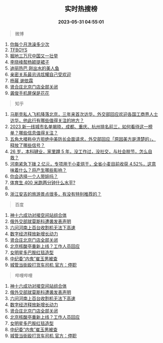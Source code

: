 <div align="center"><h2>实时热搜榜</h2><h4>2023-05-31 04:55:01</h4></div>

> 微博  

1. [你每个月洗澡多少次](https://s.weibo.com/weibo?q=%23%E4%BD%A0%E6%AF%8F%E4%B8%AA%E6%9C%88%E6%B4%97%E6%BE%A1%E5%A4%9A%E5%B0%91%E6%AC%A1%23&t=31&band_rank=1&Refer=top)<br />
2. [TFBOYS](https://s.weibo.com/weibo?q=TFBOYS&t=31&band_rank=2&Refer=top)<br />
3. [掘地三万尺中国又一壮举](https://s.weibo.com/weibo?q=%23%E6%8E%98%E5%9C%B0%E4%B8%89%E4%B8%87%E5%B0%BA%E4%B8%AD%E5%9B%BD%E5%8F%88%E4%B8%80%E5%A3%AE%E4%B8%BE%23&t=31&band_rank=3&Refer=top)<br />
4. [李晓峰帮杨颖提裙子](https://s.weibo.com/weibo?q=%23%E6%9D%8E%E6%99%93%E5%B3%B0%E5%B8%AE%E6%9D%A8%E9%A2%96%E6%8F%90%E8%A3%99%E5%AD%90%23&t=31&band_rank=4&Refer=top)<br />
5. [迪丽热巴 刚出水的美人鱼](https://s.weibo.com/weibo?q=%E8%BF%AA%E4%B8%BD%E7%83%AD%E5%B7%B4%20%E5%88%9A%E5%87%BA%E6%B0%B4%E7%9A%84%E7%BE%8E%E4%BA%BA%E9%B1%BC&t=31&band_rank=5&Refer=top)<br />
6. [亲密关系最忌讳炫耀自己受欢迎](https://s.weibo.com/weibo?q=%E4%BA%B2%E5%AF%86%E5%85%B3%E7%B3%BB%E6%9C%80%E5%BF%8C%E8%AE%B3%E7%82%AB%E8%80%80%E8%87%AA%E5%B7%B1%E5%8F%97%E6%AC%A2%E8%BF%8E&t=31&band_rank=6&Refer=top)<br />
7. [杨幂 谢依霖](https://s.weibo.com/weibo?q=%E6%9D%A8%E5%B9%82%20%E8%B0%A2%E4%BE%9D%E9%9C%96&t=31&band_rank=7&Refer=top)<br />
8. [贤合庄北京门店全部关闭](https://s.weibo.com/weibo?q=%23%E8%B4%A4%E5%90%88%E5%BA%84%E5%8C%97%E4%BA%AC%E9%97%A8%E5%BA%97%E5%85%A8%E9%83%A8%E5%85%B3%E9%97%AD%23&t=31&band_rank=8&Refer=top)<br />
9. [龚俊手机屏保是花花](https://s.weibo.com/weibo?q=%23%E9%BE%9A%E4%BF%8A%E6%89%8B%E6%9C%BA%E5%B1%8F%E4%BF%9D%E6%98%AF%E8%8A%B1%E8%8A%B1%23&t=31&band_rank=9&Refer=top)<br />

> 知乎  

1. [马斯克私人飞机降落北京，三年来首次访华，外交部回应欢迎各国工商界人士访华，他此行有哪些值得关注的地方？](https://www.zhihu.com/question/603832271)<br />
2. [2023 新一线城市名单揭晓，成都、重庆、杭州排名前三，如何看待这一榜单？哪些信息值得关注？](https://www.zhihu.com/question/603827354)<br />
3. [五角大楼称中方拒绝中美防长会面请求，外交部回应「原因美方是清楚的」，释放了哪些信号？](https://www.zhihu.com/question/603829127)<br />
4. [26 岁，本科肄业，家里蹲 5 年，没工作过，没社交，与社会脱节，怎么自救？](https://www.zhihu.com/question/299259221)<br />
5. [河南紧急下拨 2 亿元，专项用于小麦烘干，全省小麦目前收获 4.52%，这意味着什么？将产生哪些影响？](https://www.zhihu.com/question/603823460)<br />
6. [你会选择一个人带娃吗？](https://www.zhihu.com/question/523452874)<br />
7. [体育生 400 米跑两分钟什么水平?](https://www.zhihu.com/question/594991592)<br />
8. []()<br />
9. [浙江安吉的旅游景点很多，有没有特别推荐的？](https://www.zhihu.com/question/329987947)<br />

> 百度  

1. [神十六成功对接空间站组合体](https://www.baidu.com/s?wd=%E7%A5%9E%E5%8D%81%E5%85%AD%E6%88%90%E5%8A%9F%E5%AF%B9%E6%8E%A5%E7%A9%BA%E9%97%B4%E7%AB%99%E7%BB%84%E5%90%88%E4%BD%93&sa=fyb_news&rsv_dl=fyb_news)<br />
2. [俄外交部就莫斯科遭袭发表声明](https://www.baidu.com/s?wd=%E4%BF%84%E5%A4%96%E4%BA%A4%E9%83%A8%E5%B0%B1%E8%8E%AB%E6%96%AF%E7%A7%91%E9%81%AD%E8%A2%AD%E5%8F%91%E8%A1%A8%E5%A3%B0%E6%98%8E&sa=fyb_news&rsv_dl=fyb_news)<br />
3. [六问河南上百台收割机无法下高速](https://www.baidu.com/s?wd=%E5%85%AD%E9%97%AE%E6%B2%B3%E5%8D%97%E4%B8%8A%E7%99%BE%E5%8F%B0%E6%94%B6%E5%89%B2%E6%9C%BA%E6%97%A0%E6%B3%95%E4%B8%8B%E9%AB%98%E9%80%9F&sa=fyb_news&rsv_dl=fyb_news)<br />
4. [数字经济释放新增长动力](https://www.baidu.com/s?wd=%E6%95%B0%E5%AD%97%E7%BB%8F%E6%B5%8E%E9%87%8A%E6%94%BE%E6%96%B0%E5%A2%9E%E9%95%BF%E5%8A%A8%E5%8A%9B&sa=fyb_news&rsv_dl=fyb_news)<br />
5. [贤合庄北京门店全部关闭](https://www.baidu.com/s?wd=%E8%B4%A4%E5%90%88%E5%BA%84%E5%8C%97%E4%BA%AC%E9%97%A8%E5%BA%97%E5%85%A8%E9%83%A8%E5%85%B3%E9%97%AD&sa=fyb_news&rsv_dl=fyb_news)<br />
6. [北京核酸亭重新上线？工作人员回应](https://www.baidu.com/s?wd=%E5%8C%97%E4%BA%AC%E6%A0%B8%E9%85%B8%E4%BA%AD%E9%87%8D%E6%96%B0%E4%B8%8A%E7%BA%BF%EF%BC%9F%E5%B7%A5%E4%BD%9C%E4%BA%BA%E5%91%98%E5%9B%9E%E5%BA%94&sa=fyb_news&rsv_dl=fyb_news)<br />
7. [女明星多巴胺红毯造型](https://www.baidu.com/s?wd=%E5%A5%B3%E6%98%8E%E6%98%9F%E5%A4%9A%E5%B7%B4%E8%83%BA%E7%BA%A2%E6%AF%AF%E9%80%A0%E5%9E%8B&sa=fyb_news&rsv_dl=fyb_news)<br />
8. [中纪委“内鬼”崔玉男被查](https://www.baidu.com/s?wd=%E4%B8%AD%E7%BA%AA%E5%A7%94%E2%80%9C%E5%86%85%E9%AC%BC%E2%80%9D%E5%B4%94%E7%8E%89%E7%94%B7%E8%A2%AB%E6%9F%A5&sa=fyb_news&rsv_dl=fyb_news)<br />
9. [城管当街殴打货车司机 官方：停职](https://www.baidu.com/s?wd=%E5%9F%8E%E7%AE%A1%E5%BD%93%E8%A1%97%E6%AE%B4%E6%89%93%E8%B4%A7%E8%BD%A6%E5%8F%B8%E6%9C%BA+%E5%AE%98%E6%96%B9%EF%BC%9A%E5%81%9C%E8%81%8C&sa=fyb_news&rsv_dl=fyb_news)<br />

> 哔哩哔哩  

1. [神十六成功对接空间站组合体](https://www.baidu.com/s?wd=%E7%A5%9E%E5%8D%81%E5%85%AD%E6%88%90%E5%8A%9F%E5%AF%B9%E6%8E%A5%E7%A9%BA%E9%97%B4%E7%AB%99%E7%BB%84%E5%90%88%E4%BD%93&sa=fyb_news&rsv_dl=fyb_news)<br />
2. [俄外交部就莫斯科遭袭发表声明](https://www.baidu.com/s?wd=%E4%BF%84%E5%A4%96%E4%BA%A4%E9%83%A8%E5%B0%B1%E8%8E%AB%E6%96%AF%E7%A7%91%E9%81%AD%E8%A2%AD%E5%8F%91%E8%A1%A8%E5%A3%B0%E6%98%8E&sa=fyb_news&rsv_dl=fyb_news)<br />
3. [六问河南上百台收割机无法下高速](https://www.baidu.com/s?wd=%E5%85%AD%E9%97%AE%E6%B2%B3%E5%8D%97%E4%B8%8A%E7%99%BE%E5%8F%B0%E6%94%B6%E5%89%B2%E6%9C%BA%E6%97%A0%E6%B3%95%E4%B8%8B%E9%AB%98%E9%80%9F&sa=fyb_news&rsv_dl=fyb_news)<br />
4. [数字经济释放新增长动力](https://www.baidu.com/s?wd=%E6%95%B0%E5%AD%97%E7%BB%8F%E6%B5%8E%E9%87%8A%E6%94%BE%E6%96%B0%E5%A2%9E%E9%95%BF%E5%8A%A8%E5%8A%9B&sa=fyb_news&rsv_dl=fyb_news)<br />
5. [贤合庄北京门店全部关闭](https://www.baidu.com/s?wd=%E8%B4%A4%E5%90%88%E5%BA%84%E5%8C%97%E4%BA%AC%E9%97%A8%E5%BA%97%E5%85%A8%E9%83%A8%E5%85%B3%E9%97%AD&sa=fyb_news&rsv_dl=fyb_news)<br />
6. [北京核酸亭重新上线？工作人员回应](https://www.baidu.com/s?wd=%E5%8C%97%E4%BA%AC%E6%A0%B8%E9%85%B8%E4%BA%AD%E9%87%8D%E6%96%B0%E4%B8%8A%E7%BA%BF%EF%BC%9F%E5%B7%A5%E4%BD%9C%E4%BA%BA%E5%91%98%E5%9B%9E%E5%BA%94&sa=fyb_news&rsv_dl=fyb_news)<br />
7. [女明星多巴胺红毯造型](https://www.baidu.com/s?wd=%E5%A5%B3%E6%98%8E%E6%98%9F%E5%A4%9A%E5%B7%B4%E8%83%BA%E7%BA%A2%E6%AF%AF%E9%80%A0%E5%9E%8B&sa=fyb_news&rsv_dl=fyb_news)<br />
8. [中纪委“内鬼”崔玉男被查](https://www.baidu.com/s?wd=%E4%B8%AD%E7%BA%AA%E5%A7%94%E2%80%9C%E5%86%85%E9%AC%BC%E2%80%9D%E5%B4%94%E7%8E%89%E7%94%B7%E8%A2%AB%E6%9F%A5&sa=fyb_news&rsv_dl=fyb_news)<br />
9. [城管当街殴打货车司机 官方：停职](https://www.baidu.com/s?wd=%E5%9F%8E%E7%AE%A1%E5%BD%93%E8%A1%97%E6%AE%B4%E6%89%93%E8%B4%A7%E8%BD%A6%E5%8F%B8%E6%9C%BA+%E5%AE%98%E6%96%B9%EF%BC%9A%E5%81%9C%E8%81%8C&sa=fyb_news&rsv_dl=fyb_news)<br />
